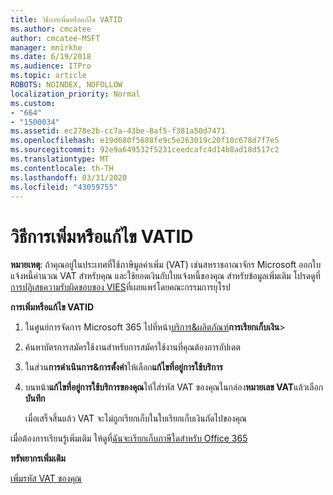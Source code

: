 ```yaml
---
title: วิธีการเพิ่มหรือแก้ไข VATID
ms.author: cmcatee
author: cmcatee-MSFT
manager: mnirkhe
ms.date: 6/19/2018
ms.audience: ITPro
ms.topic: article
ROBOTS: NOINDEX, NOFOLLOW
localization_priority: Normal
ms.custom:
- "664"
- "1500034"
ms.assetid: ec278e2b-cc7a-43be-8af5-f381a50d7471
ms.openlocfilehash: e19d680f5688fe9c5e263019c20f10c678d7f7e5
ms.sourcegitcommit: 92e9a649532f5231ceedcafc4d14b8ad18d517c2
ms.translationtype: MT
ms.contentlocale: th-TH
ms.lasthandoff: 03/31/2020
ms.locfileid: "43059755"
---
```

# <a name="how-to-add-or-edit-a-vatid"></a>วิธีการเพิ่มหรือแก้ไข VATID

**หมายเหตุ**: ถ้าคุณอยู่ในประเทศที่ใช้ภาษีมูลค่าเพิ่ม (VAT) เช่นสหราชอาณาจักร Microsoft ออกใบแจ้งหนี้คํานวณ VAT สําหรับคุณ และใช้ยอดเงินกับใบแจ้งหนี้ของคุณ สําหรับข้อมูลเพิ่มเติม โปรดดูที่[การปฏิเสธความรับผิดชอบของ VIES](https://go.microsoft.com/fwlink/?LinkID=841741)ที่เผยแพร่โดยคณะกรรมการยุโรป

**การเพิ่มหรือแก้ไข VATID**

1. ในศูนย์การจัดการ Microsoft 365 ไปที่หน้า[บริการ&ผลิตภัณฑ์](https://go.microsoft.com/fwlink/p/?linkid=842054)**การเรียกเก็บเงิน**\>

2. ค้นหาบัตรการสมัครใช้งานสําหรับการสมัครใช้งานที่คุณต้องการอัปเดต

3. ในส่วน**การดําเนินการ&การตั้งค่า**ให้เลือก**แก้ไขที่อยู่การใช้บริการ**

4. บนหน้า**แก้ไขที่อยู่การใช้บริการของคุณ**ให้ใส่รหัส VAT ของคุณในกล่อง**หมายเลข VAT**แล้วเลือก**บันทึก**

    เมื่อเสร็จสิ้นแล้ว VAT จะไม่ถูกเรียกเก็บในใบเรียกเก็บเงินถัดไปของคุณ

เมื่อต้องการเรียนรู้เพิ่มเติม ให้ดูที่[ฉันจะเรียกเก็บภาษีใดสําหรับ Office 365](https://docs.microsoft.com/office365/admin/subscriptions-and-billing/what-tax-will-i-be-charged)

**ทรัพยากรเพิ่มเติม**

[เพิ่มรหัส VAT ของคุณ](https://docs.microsoft.com/office365/admin/subscriptions-and-billing/what-tax-will-i-be-charged?view=o365-worldwide#add-your-vat-id-eu-countries-only)
